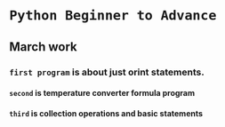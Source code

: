 # ` Python Beginner to Advance `
##  March work
### `first program` is about just orint statements.
#### `second` is temperature converter formula program
#### `third` is collection operations and basic statements
